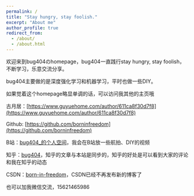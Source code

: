 ```yaml
---
permalink: /
title: "Stay hungry, stay foolish."
excerpt: "About me"
author_profile: true
redirect_from: 
  - /about/
  - /about.html
---
```


欢迎来到bug404のhomepage，bug404一直践行stay hungry, stay foolish，不断学习，乐意交流分享。

bug404主要做的是深度强化学习和机器学习，平时也做一些DIY。

如果觉着这个homepage略显单调的话，可以访问我其他的主页哦

古月居：[https://www.guyuehome.com/author/611ca8f30d7f8](https://www.guyuehome.com/author/611ca8f30d7f8)

Github: [https://github.com/borninfreedom](https://github.com/borninfreedom)

B站：[bug404_的个人空间](https://space.bilibili.com/97404373)，我会在B站放一些航拍、DIY的视频

知乎：[bug404](https://www.zhihu.com/people/bug-404)，知乎的文章与本站是同步的，知乎的好处是可以看到大家的评论和我在知乎的动态

CSDN：[born-in-freedom](https://blog.csdn.net/bornfree5511)，CSDN已经不再发布新的博客了


也可以加我微信交流，15621465986
